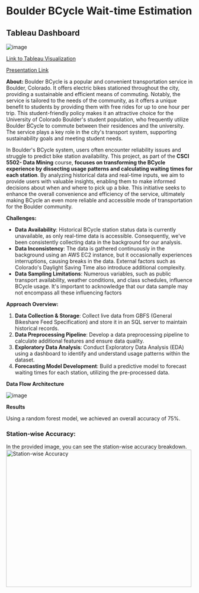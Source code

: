 # Boulder BCycle Wait-time Estimation



## Tableau Dashboard
![image](https://github.com/santhosh1299/boulder_bcycle_wait_time_estimation/blob/master/dasboard_screenshot.png)

[Link to Tableau Visualization](https://public.tableau.com/views/BoulderBcycleWaitTimeEstimation/Dashboard1?:language=en-US&publish=yes&:display_count=n&:origin=viz_share_link)

[Presentation Link](https://www.youtube.com/watch?v=QEBMTk4OsAE)    

**About:**
Boulder BCycle is a popular and convenient transportation service in Boulder, Colorado. It offers electric bikes stationed throughout the city, providing a sustainable and efficient means of commuting. Notably, the service is tailored to the needs of the community, as it offers a unique benefit to students by providing them with free rides for up to one hour per trip. This student-friendly policy makes it an attractive choice for the University of Colorado Boulder's student population, who frequently utilize Boulder BCycle to commute between their residences and the university. The service plays a key role in the city's transport system, supporting sustainability goals and meeting student needs.

In Boulder's BCycle system, users often encounter reliability issues and struggle to predict bike station availability. This project, as part of the **CSCI 5502- Data Mining** course, **focuses on transforming the BCycle experience by dissecting usage patterns and calculating waiting times for each station**. By analyzing historical data and real-time inputs, we aim to provide users with valuable insights, enabling them to make informed decisions about when and where to pick up a bike. This initiative seeks to enhance the overall convenience and efficiency of the service, ultimately making BCycle an even more reliable and accessible mode of transportation for the Boulder community.

  

**Challenges:**
* **Data Availability**: Historical BCycle station status data is currently unavailable, as only real-time data is accessible. Consequently, we've been consistently collecting data in the background for our analysis.
* **Data Inconsistency**: The data is gathered continuously in the background using an AWS EC2 instance, but it occasionally experiences interruptions, causing breaks in the data. External factors such as Colorado's Daylight Saving Time also introduce additional complexity.
* **Data Sampling Limitations**: Numerous variables, such as public transport availability, weather conditions, and class schedules, influence BCycle usage. It's important to acknowledge that our data sample may not encompass all these influencing factors

**Approach Overview:**
1. **Data Collection & Storage**: Collect live data from GBFS (General Bikeshare Feed Specification) and store it in an SQL server to maintain historical records.
2. **Data Preprocessing Pipeline**: Develop a data preprocessing pipeline to calculate additional features and ensure data quality.
3. **Exploratory Data Analysis**: Conduct Exploratory Data Analysis (EDA) using a dashboard to identify and understand usage patterns within the dataset.
4. **Forecasting Model Development**: Build a predictive model to forecast waiting times for each station, utilizing the pre-processed data.

**Data Flow Architecture**

![image](https://github.com/Niranjan-Cholendiran/Dock_Watch/assets/78549555/918cd3c9-5492-49f0-9b64-d1bce56b77f7)


**Results**

Using a random forest model, we achieved an overall accuracy of 75%.

### Station-wise Accuracy:

In the provided image, you can see the station-wise accuracy breakdown.
<img src="https://github.com/santhosh1299/boulder_bcycle_wait_time_estimation/blob/master/stationwise_accuracy.png" alt="Station-wise Accuracy" width="500" height="370">



